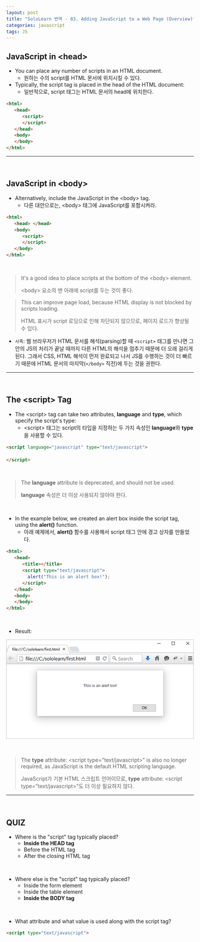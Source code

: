 ```yaml
---
layout: post
title: "SoloLearn 번역 - 03. Adding JavaScript to a Web Page (Overview)"
categories: javascript
tags: JS
---
```


## JavaScript in \<head>

- You can place any number of scripts in an HTML document.
  - 원하는 수의 script를 HTML 문서에 위치시킬 수 있다.
- Typically, the script tag is placed in the head of the HTML document:
  - 일반적으로, script 태그는 HTML 문서의 head에 위치한다.

```html
<html>
   <head>
      <script>
      </script>
   </head>
   <body>
   </body>
</html>
```

------

<br>

## JavaScript in \<body>

- Alternatively, include the JavaScript in the \<body> tag.
  - 다른 대안으로는, \<body> 태그에 JavaScript를 포함시켜라.

```html
<html>
   <head> </head>
   <body>
      <script>
      </script>
   </body>
</html>
```

<br>

> It's a good idea to place scripts at the bottom of the \<body> element.
>
> \<body> 요소의 맨 아래에 script를 두는 것이 좋다.

> This can improve page load, because HTML display is not blocked by scripts loading.
>
> HTML 표시가 script 로딩으로 인해 차단되지 않으므로, 페이지 로드가 향상될 수 있다.

- `사족`: 웹 브라우저가 HTML 문서를 해석(parsing)할 때 `<script>` 태그를 만나면 그 안의 JS의 처리가 끝날 때까지 다른 HTML의 해석을 멈추기 때문에 더 오래 걸리게 된다. 그래서 CSS, HTML 해석이 먼저 완료되고 나서 JS를 수행하는 것이 더 빠르기 때문에 HTML 문서의 마지막(`</body>` 직전)에 두는 것을 권한다.

------

<br>

## The \<script> Tag

- The \<script> tag can take two attributes, **language** and **type**, which specify the script's type:
  - \<script> 태그는 script의 타입을 지정하는 두 가지 속성인 **language**와 **type**을 사용할 수 있다.

```html
<script language="javascript" type="text/javascript">

</script>
```

<br>

> The **language** attribute is deprecated, and should not be used.
>
> **language** 속성은 더 이상 사용되지 않아야 한다.

<br>

- In the example below, we created an alert box inside the script tag, using the **alert()** function.
  - 아래 예제에서, **alert()** 함수를 사용해서 script 태그 안에 경고 상자를 만들었다.

```html
<html>
   <head>
      <title></title>
      <script type="text/javascript">
      	alert("This is an alert box!");
      </script>
   </head>
   <body>
   </body>
</html>
```

<br>

- Result:

![SoloLearn img4](/assets/img/sololearn-js-overview-03-01.png)

<br>

> The **type** attribute: <script type="text/javascript>" is also no longer required, as JavaScript is the default HTML scripting language.
>
> JavaScript가 기본 HTML 스크립트 언어이므로, **type** attribute: <script type="text/javascript>"도 더 이상 필요하지 않다.

------

<br>

## QUIZ

- Where is the "script" tag typically placed?
  - **Inside the HEAD tag**
  - Before the HTML tag
  - After the closing HTML tag

<br>

- Where else is the "script" tag typically placed?
  - Inside the form element
  - Inside the table element
  - **Inside the BODY tag**

<br>

- What attribute and what value is used along with the script tag?

```html
<script type="text/javascript">
```

<br>